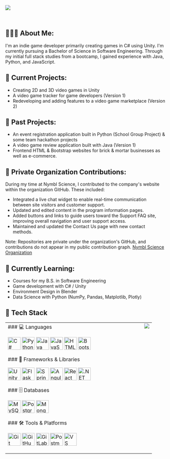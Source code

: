 
<p align=”center”>
<img src=https://github.com/sarahsotomayor/sarahsotomayor/assets/116047642/ec66ab4a-26d3-408a-815e-64ff284fcbe5>

</p>

<br>

## 👩🏻‍💻 About Me:

I'm an indie game developer primarily creating games in C# using Unity. I'm currently pursuing a Bachelor of Science in Software Engineering. Through my initial full stack studies from a bootcamp, I gained experience with Java, Python, and JavaScript.

## 🔭 Current Projects: 

* Creating 2D and 3D video games in Unity
* A video game tracker for game developers (Version 1)
* Redeveloping and adding features to a video game marketplace (Version 2)

## 🎉 Past Projects:
* An event registration application built in Python (School Group Project) & some team hackathon projects
* A video game review application built with Java (Version 1)
* Frontend HTML & Bootstrap websites for brick & mortar businesses as well as e-commerce.

## 🔐 Private Organization Contributions:

During my time at Nymbl Science, I contributed to the company's website within the organization GitHub. These included:

* Integrated a live chat widget to enable real-time communication between site visitors and customer support.
* Updated and edited content in the program information pages.
* Added buttons and links to guide users toward the Support FAQ site, improving overall navigation and user support access.
* Maintained and updated the Contact Us page with new contact methods.

Note: Repositories are private under the organization's GitHub, and contributions do not appear in my public contribution graph.
[Nymbl Science Organization](https://github.com/NymblScience)

## 🌱 Currently Learning: 

* Courses for my B.S. in Software Engineering
* Game development with C# / Unity
* Environment Design in Blender
* Data Science with Python (NumPy, Pandas, Matplotlib, Plotly)

## 🧰 Tech Stack

<table>
  <tr>
    <td valign="top" width="60%">
      ### 💻 Languages
      <p align="left">
        <img src="https://cdn.jsdelivr.net/gh/devicons/devicon/icons/csharp/csharp-original.svg" alt="C#" width="40"/>
        <img src="https://cdn.jsdelivr.net/gh/devicons/devicon/icons/python/python-original.svg" alt="Python" width="40"/>
        <img src="https://cdn.jsdelivr.net/gh/devicons/devicon/icons/java/java-original.svg" alt="Java" width="40"/>
        <img src="https://cdn.jsdelivr.net/gh/devicons/devicon/icons/javascript/javascript-original.svg" alt="JavaScript" width="40"/>
        <img src="https://cdn.jsdelivr.net/gh/devicons/devicon/icons/html5/html5-original.svg" alt="HTML" width="40"/>
        <img src="https://cdn.jsdelivr.net/gh/devicons/devicon/icons/bootstrap/bootstrap-original.svg" alt="Bootstrap" width="40"/>
      </p>
      ### 🧱 Frameworks & Libraries
      <p align="left">
        <img src="https://cdn.jsdelivr.net/gh/devicons/devicon/icons/unity/unity-original.svg" alt="Unity" width="40"/>
        <img src="https://cdn.jsdelivr.net/gh/devicons/devicon/icons/flask/flask-original.svg" alt="Flask" width="40"/>
        <img src="https://cdn.jsdelivr.net/gh/devicons/devicon/icons/spring/spring-original.svg" alt="Spring" width="40"/>
        <img src="https://cdn.jsdelivr.net/gh/devicons/devicon/icons/angularjs/angularjs-original.svg" alt="Angular" width="40"/>
        <img src="https://cdn.jsdelivr.net/gh/devicons/devicon/icons/react/react-original.svg" alt="React" width="40"/>
        <img src="https://cdn.jsdelivr.net/gh/devicons/devicon/icons/dot-net/dot-net-original.svg" alt=".NET" width="40"/>
      </p>
      ### 🗄️ Databases
      <p align="left">
        <img src="https://cdn.jsdelivr.net/gh/devicons/devicon/icons/mysql/mysql-original.svg" alt="MySQL" width="40"/>
        <img src="https://cdn.jsdelivr.net/gh/devicons/devicon/icons/postgresql/postgresql-original.svg" alt="PostgreSQL" width="40"/>
        <img src="https://cdn.jsdelivr.net/gh/devicons/devicon/icons/mongodb/mongodb-original.svg" alt="MongoDB" width="40"/>
      </p>
      ### 🛠️ Tools & Platforms
      <p align="left">
        <img src="https://cdn.jsdelivr.net/gh/devicons/devicon/icons/git/git-original.svg" alt="Git" width="40"/>
        <img src="https://cdn.jsdelivr.net/gh/devicons/devicon/icons/github/github-original.svg" alt="GitHub" width="40"/>
        <img src="https://cdn.jsdelivr.net/gh/devicons/devicon/icons/gitlab/gitlab-original.svg" alt="GitLab" width="40"/>
        <img src="https://cdn.simpleicons.org/postman/FF6C37" alt="Postman" width="40"/>
        <img src="https://cdn.jsdelivr.net/gh/devicons/devicon/icons/vscode/vscode-original.svg" alt="VS Code" width="40"/>
      </p>
    </td>
    <td valign="top" width="40%">
      <a href="https://github.com/sarahsotomayor">
        <img align="right" src="https://github-readme-stats.vercel.app/api/top-langs/?username=sarahsotomayor&layout=compact&theme=dark#gh-dark-mode-only" />
      </a>
    </td>
  </tr>
</table>
